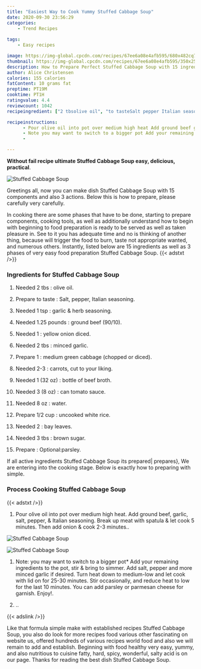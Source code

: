 ```yaml
---
title: "Easiest Way to Cook Yummy Stuffed Cabbage Soup"
date: 2020-09-30 23:56:29
categories:
    - Trend Recipes
    
tags:
    - Easy recipes

image: https://img-global.cpcdn.com/recipes/67ee6a08e4afb595/680x482cq70/stuffed-cabbage-soup-recipe-main-photo.jpg
thumbnail: https://img-global.cpcdn.com/recipes/67ee6a08e4afb595/350x250cq70/stuffed-cabbage-soup-recipe-main-photo.jpg
description: How to Prepare Perfect Stuffed Cabbage Soup with 15 ingredients and 3 stages of easy cooking.
author: Alice Christensen
calories: 155 calories
fatContent: 10 grams fat
preptime: PT19M
cooktime: PT1H
ratingvalue: 4.4
reviewcount: 1042
recipeingredient: ["2 tbsolive oil", "to tasteSalt pepper Italian seasoning", "1 tspgarlic  herb seasoning", "1.25 poundsground beef 9010", "1yellow onion diced", "2 tbsminced garlic", "1medium green cabbage chopped or diced", "2-3carrots cut to your liking", "1 (32 oz)bottle of beef broth", "3 (8 oz)can tomato sauce", "8 ozwater", "1/2 cupuncooked white rice", "2bay leaves", "3 tbsbrown sugar", "Optionalparsley"]

recipeinstructions: 
      - Pour olive oil into pot over medium high heat Add ground beef garlic salt pepper  Italian seasoning Break up meat with spatula  let cook 5 minutes Then add onion  cook 23 minutes 
      - Note you may want to switch to a bigger pot Add your remaining ingredients to the pot stir  bring to simmer Add salt pepper and more minced garlic if desired Turn heat down to mediumlow and let cook with lid on for 2530 minutes Stir occasionally and reduce heat to low for the last 10 minutes You can add parsley or parmesan cheese for garnish Enjoy 
      - 

---
```




**Without fail recipe ultimate Stuffed Cabbage Soup easy, delicious, practical**. 


![Stuffed Cabbage Soup](https://img-global.cpcdn.com/recipes/67ee6a08e4afb595/680x482cq70/stuffed-cabbage-soup-recipe-main-photo.jpg "Stuffed Cabbage Soup")




Greetings all, now you can make dish Stuffed Cabbage Soup with 15 components and also 3 actions. Below this is how to prepare, please carefully very carefully.

In cooking there are some phases that have to be done, starting to prepare components, cooking tools, as well as additionally understand how to begin with beginning to food preparation is ready to be served as well as taken pleasure in. See to it you has adequate time and no is thinking of another thing, because will trigger the food to burn, taste not appropriate wanted, and numerous others. Instantly, listed below are 15 ingredients as well as 3 phases of very easy food preparation Stuffed Cabbage Soup.
{{< adstxt />}}

### Ingredients for Stuffed Cabbage Soup


1. Needed 2 tbs : olive oil.

1. Prepare to taste : Salt, pepper, Italian seasoning.

1. Needed 1 tsp : garlic &amp; herb seasoning.

1. Needed 1.25 pounds : ground beef (90/10).

1. Needed 1 : yellow onion diced.

1. Needed 2 tbs : minced garlic.

1. Prepare 1 : medium green cabbage (chopped or diced).

1. Needed 2-3 : carrots, cut to your liking.

1. Needed 1 (32 oz) : bottle of beef broth.

1. Needed 3 (8 oz) : can tomato sauce.

1. Needed 8 oz : water.

1. Prepare 1/2 cup : uncooked white rice.

1. Needed 2 : bay leaves.

1. Needed 3 tbs : brown sugar.

1. Prepare  : Optional:parsley.



If all active ingredients Stuffed Cabbage Soup its prepared| prepares}, We are entering into the cooking stage. Below is exactly how to preparing with simple.

### Process Cooking Stuffed Cabbage Soup

{{< adstxt />}}


1. Pour olive oil into pot over medium high heat. Add ground beef, garlic, salt, pepper, &amp; Italian seasoning. Break up meat with spatula &amp; let cook 5 minutes. Then add onion &amp; cook 2-3 minutes..



![Stuffed Cabbage Soup](https://img-global.cpcdn.com/steps/1943337db325f153/160x128cq70/stuffed-cabbage-soup-recipe-step-1-photo.jpg" "Stuffed Cabbage Soup")

![Stuffed Cabbage Soup](https://img-global.cpcdn.com/steps/315d8d98a39aa96e/160x128cq70/stuffed-cabbage-soup-recipe-step-1-photo.jpg" "Stuffed Cabbage Soup")



1. Note: you may want to switch to a bigger pot* Add your remaining ingredients to the pot, stir &amp; bring to simmer. Add salt, pepper and more minced garlic if desired. Turn heat down to medium-low and let cook with lid on for 25-30 minutes. Stir occasionally, and reduce heat to low for the last 10 minutes. You can add parsley or parmesan cheese for garnish. Enjoy!.



1. ..





{{< adslink />}}

Like that formula simple make with established recipes Stuffed Cabbage Soup, you also do look for more recipes food various other fascinating on website us, offered hundreds of various recipes world food and also we will remain to add and establish. Beginning with food healthy very easy, yummy, and also nutritious to cuisine fatty, hard, spicy, wonderful, salty acid is on our page. Thanks for reading the best dish Stuffed Cabbage Soup.
